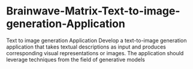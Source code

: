 # Brainwave-Matrix-Text-to-image-generation-Application
Text to image generation Application Develop a text-to-image generation application that takes textual descriptions as input and produces corresponding visual representations or images. The application should leverage techniques from the field of generative models
